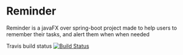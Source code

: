 # Reminder

Reminder is a javaFX over spring-boot project made to help users to remember their tasks, and alert them when when needed 

Travis build status 
[![Build Status](https://travis-ci.org/TheGeenie/Reminder.svg?branch=master)](https://travis-ci.org/TheGeenie/Reminder)
